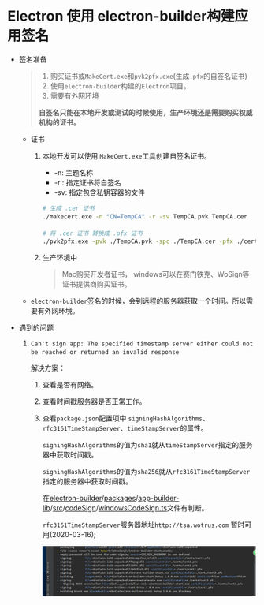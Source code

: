 # Electron 使用 electron-builder构建应用签名



* 签名准备

  >1. 购买证书或`MakeCert.exe`和`pvk2pfx.exe`(生成`.pfx`的自签名证书)
  >2. 使用`electron-builder`构建的`Electron`项目。
  >3. 需要有外网环境
  >
  >**自签名只能在本地开发或测试的时候使用，生产环境还是需要购买权威机构的证书。**

  * 证书

    1. 本地开发可以使用 `MakeCert.exe`工具创建自签名证书。

       * -n:  主题名称
       * -r : 指定证书将自签名
       * -sv: 指定包含私钥容器的文件

       ```bash
       # 生成 .cer 证书
       ./makecert.exe -n "CN=TempCA" -r -sv TempCA.pvk TempCA.cer
       
       # 将 .cer 证书 转换成 .pfx 证书
       ./pvk2pfx.exe -pvk ./TempCA.pvk -spc ./TempCA.cer -pfx ./cert3.pfx
       
       ```

    2. 生产环境中
       > Mac购买开发者证书， windows可以在赛门铁克、WoSign等证书提供商购买证书。
       
    
  * `electron-builder`签名的时候，会到远程的服务器获取一个时间。所以需要有外网环境。



* 遇到的问题

  1. `Can't sign app: The specified timestamp server either could not be reached or returned an invalid response`

     解决方案：

      1. 查看是否有网络。

      2. 查看时间戳服务器是否正常工作。

      3. 查看`package.json`配置项中 `signingHashAlgorithms`、`rfc3161TimeStampServer`、`timeStampServer`的属性。

         `signingHashAlgorithms`的值为`sha1`就从`timeStampServer`指定的服务器中获取时间戳。

         `signingHashAlgorithms`的值为`sha256`就从`rfc3161TimeStampServer`指定的服务器中获取时间戳。

         在[electron-builder](https://github.com/electron-userland/electron-builder)/[packages](https://github.com/electron-userland/electron-builder/tree/master/packages)/[app-builder-lib](https://github.com/electron-userland/electron-builder/tree/master/packages/app-builder-lib)/[src](https://github.com/electron-userland/electron-builder/tree/master/packages/app-builder-lib/src)/[codeSign](https://github.com/electron-userland/electron-builder/tree/master/packages/app-builder-lib/src/codeSign)/[windowsCodeSign.ts](https://github.com/electron-userland/electron-builder/blob/master/packages/app-builder-lib/src/codeSign/windowsCodeSign.ts#L199)文件有判断。

         `rfc3161TimeStampServer`服务器地址`http://tsa.wotrus.com` 暂时可用(2020-03-16);
         
         ![](Electron使用electron-builder构建应用签名/1.png)


